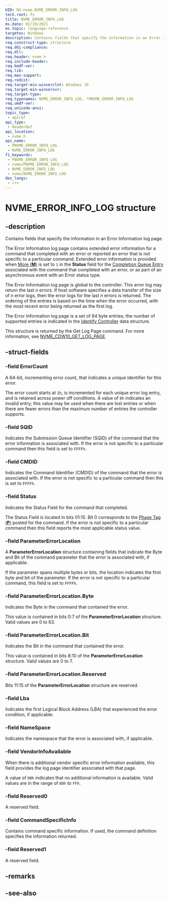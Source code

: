 ```yaml
---
UID: NS:nvme.NVME_ERROR_INFO_LOG
tech.root: fs
title: NVME_ERROR_INFO_LOG
ms.date: 02/19/2021
ms.topic: language-reference
targetos: Windows
description: Contains fields that specify the information in an Error Information log page.
req.construct-type: structure
req.ddi-compliance: 
req.dll: 
req.header: nvme.h
req.include-header: 
req.kmdf-ver: 
req.lib: 
req.max-support: 
req.redist: 
req.target-min-winverclnt: Windows 10
req.target-min-winversvr: 
req.target-type: 
req.typenames: NVME_ERROR_INFO_LOG, *PNVME_ERROR_INFO_LOG
req.umdf-ver: 
req.unicode-ansi: 
topic_type:
 - apiref
api_type:
 - HeaderDef
api_location:
 - nvme.h
api_name:
 - PNVME_ERROR_INFO_LOG
 - NVME_ERROR_INFO_LOG
f1_keywords:
 - PNVME_ERROR_INFO_LOG
 - nvme/PNVME_ERROR_INFO_LOG
 - NVME_ERROR_INFO_LOG
 - nvme/NVME_ERROR_INFO_LOG
dev_langs:
 - c++
---
```


# NVME_ERROR_INFO_LOG structure


## -description

Contains fields that specify the information in an Error Information log page.

The Error Information log page contains extended error information for a command that completed with an error or reported an error that is not specific to a particular command. Extended error information is provided when [More (**M**)](ns-nvme-nvme_command_status.md) is set to `1` in the **Status** field for the [Completion Queue Entry](ns-nvme-nvme_completion_entry.md) associated with the command that completed with an error, or as part of an asynchronous event with an Error status type.

The Error Information log page is global to the controller. This error log may return the last *n* errors. If host software specifies a data transfer of the size of *n* error logs, then the error logs for the last *n* errors is returned. The ordering of the entries is based on the time when the error occurred, with the most recent error being returned as the first log.

The Error Information log page is a set of 64 byte entries; the number of supported entries is indicated in the [Identify Controller](ns-nvme-nvme_identify_controller_data.md) data structure.

This structure is returned by the Get Log Page command. For more information, see [NVME_CDW10_GET_LOG_PAGE](ns-nvme-nvme_cdw10_get_log_page.md).

## -struct-fields

### -field ErrorCount

A 64-bit, incrementing error count, that indicates a unique identifier for this error.

The error count starts at `1h`, is incremented for each unique error log entry, and is retained across power off conditions. A value of `0h` indicates an invalid entry; this value may be used when there are lost entries or when there are fewer errors than the maximum number of entries the controller supports.

### -field SQID

Indicates the Submission Queue Identifier (SQID) of the command that the error information is associated with. If the error is not specific to a particular command then this field is set to `FFFFh`.

### -field CMDID

Indicates the Command Identifier (CMDID) of the command that the error is associated with. If the error is not specific to a particular command then this is set to `FFFFh`.

### -field Status

Indicates the Status Field for the command that completed. 

The Status Field is located in bits 01:15. Bit 0 corresponds to the [Phase Tag (**P**)](ns-nvme-nvme_command_status.md) posted for the command. If the error is not specific to a particular command then this field reports the most applicable status value.

### -field ParameterErrorLocation

A **ParameterErrorLocation** structure containing fields that indicate the Byte and Bit of the command parameter that the error is associated with, if applicable.

If the parameter spans multiple bytes or bits, the location indicates the first byte and bit of the parameter. If the error is not specific to a particular command, this field is set to `FFFFh`.

### -field ParameterErrorLocation.Byte

Indicates the Byte in the command that contained the error.

This value is contained in bits 0:7 of the **ParameterErrorLocation** structure. Valid values are 0 to 63.

### -field ParameterErrorLocation.Bit

Indicates the Bit in the command that contained the error.

This value is contained in bits 8:10 of the **ParameterErrorLocation** structure. Valid values are 0 to 7.

### -field ParameterErrorLocation.Reserved

Bits 11:15 of the **ParameterErrorLocation** structure are reserved.

### -field Lba

Indicates the first Logical Block Address (LBA) that experienced the error condition, if applicable.

### -field NameSpace

Indicates the namespace that the error is associated with, if applicable.

### -field VendorInfoAvailable

When there is additional vendor specific error information available, this field provides the log page identifier associated with that page.

A value of `00h` indicates that no additional information is available. Valid values are in the range of `80h` to `FFh`.

### -field Reserved0

A reserved field.

### -field CommandSpecificInfo

Contains command specific information. If used, the command definition specifies the information returned.

### -field Reserved1

A reserved field.

## -remarks

## -see-also

